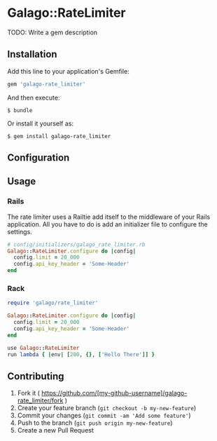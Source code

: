 # Galago::RateLimiter

TODO: Write a gem description

## Installation

Add this line to your application's Gemfile:

```ruby
gem 'galago-rate_limiter'
```

And then execute:

    $ bundle

Or install it yourself as:

    $ gem install galago-rate_limiter

## Configuration
## Usage

### Rails
The rate limiter uses a Railtie add itself to the middleware of your Rails
application. All you have to do is add an initializer file to configure the
settings.

```ruby
# config/initializers/galago_rate_limiter.rb
Galago::RateLimiter.configure do |config|
  config.limit = 20_000
  config.api_key_header = 'Some-Header'
end
```

### Rack
```ruby
require 'galago/rate_limiter'

Galago::RateLimiter.configure do |config|
  config.limit = 20_000
  config.api_key_header = 'Some-Header'
end

use Galago::RateLimiter
run lambda { |env| [200, {}, ['Hello There']] }
```

## Contributing

1. Fork it ( https://github.com/[my-github-username]/galago-rate_limiter/fork )
2. Create your feature branch (`git checkout -b my-new-feature`)
3. Commit your changes (`git commit -am 'Add some feature'`)
4. Push to the branch (`git push origin my-new-feature`)
5. Create a new Pull Request
